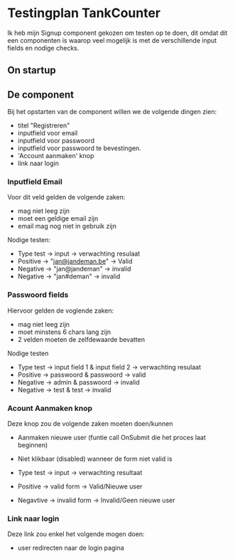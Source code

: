 # Testingplan TankCounter

Ik heb mijn Signup component gekozen om testen op te doen, dit omdat dit een componenten is waarop veel mogelijk is met de verschillende input fields en nodige checks. 

## On startup 
 
## De component

Bij het opstarten van de component willen we de volgende dingen zien:

- titel "Registreren"
- inputfield voor email
- inputfield voor passwoord 
- inputfield voor passwoord te bevestingen. 
- 'Account aanmaken' knop 
- link naar login

### Inputfield Email 

Voor dit veld gelden de volgende zaken: 
- mag niet leeg zijn 
- moet een geldige email zijn
- email mag nog niet in gebruik zijn 

Nodige testen: 

- Type test -> input -> verwachting resulaat
- Positive -> "jan@jandeman.be" -> Valid
- Negative -> "jan@jandeman" -> invalid
- Negative -> "jan#deman" -> invalid

### Passwoord fields

Hiervoor gelden de voglende zaken:
- mag niet leeg zijn 
- moet minstens 6 chars lang zijn 
- 2 velden moeten de zelfdewaarde bevatten 

Nodige testen 

- Type test -> input field 1 & input field 2 -> verwachting resulaat
- Positive -> passwoord & passwoord -> valid
- Negative -> admin & passwoord -> invalid 
- Negative -> test & test -> invalid


### Acount Aanmaken knop 

Deze knop zou de volgende zaken moeten doen/kunnen 

- Aanmaken nieuwe user (funtie call OnSubmit die het proces laat beginnen)
- Niet klikbaar (disabled) wanneer de form niet valid is

- Type test -> input -> verwachting resultaat
- Positive -> valid form -> Valid/Nieuwe user
- Negavtive -> invalid form -> Invalid/Geen nieuwe user 

### Link naar login 

Deze link zou enkel het volgende mogen doen:

- user redirecten naar de login pagina

